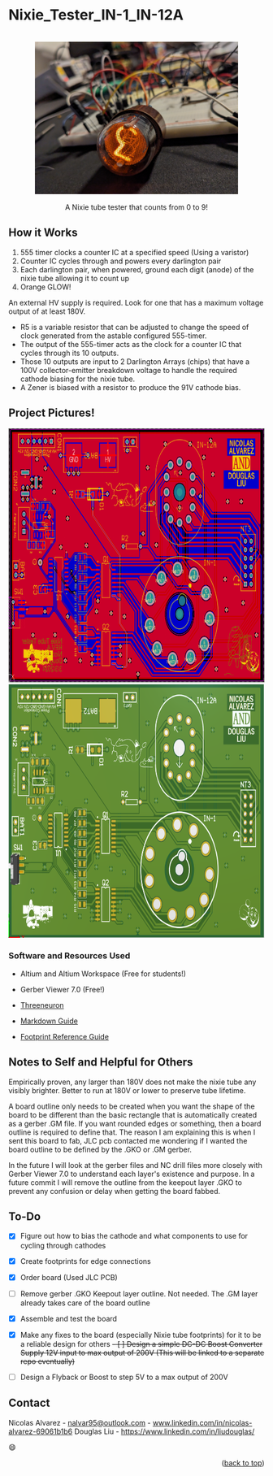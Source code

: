# Nixie_Tester_IN-1_IN-12A

<!-- PROJECT LOGO -->
<br />
<div align="center">
  <a href="https://github.com/NA-varez/Nixie_Tester_IN-1_IN-12A/">
    <img src="images/1.jpg" alt="1" width="400" height="300">
  </a>

  <p align="center">
    A Nixie tube tester that counts from 0 to 9!
    <br />
  </p>
</div>


## How it Works
1. 555 timer clocks a counter IC at a specified speed (Using a varistor) 
2. Counter IC cycles through and powers every darlington pair 
3. Each darlington pair, when powered, ground each digit (anode) of the nixie tube allowing it to count up
4. Orange GLOW!
   
An external HV supply is required. Look for one that has a maximum voltage output of at least 180V.

- R5 is a variable resistor that can be adjusted to change the speed of clock generated from the astable configured 555-timer.
- The output of the 555-timer acts as the clock for a counter IC that cycles through its 10 outputs.
- Those 10 outputs are input to 2 Darlington Arrays (chips) that have a 100V collector-emitter breakdown voltage to handle the required cathode biasing for the nixie tube.
- A Zener is biased with a resistor to produce the 91V cathode bias.


## Project Pictures!

<div align="center">
  <a href="https://github.com/NA-varez/Nixie_Tester_IN-1_IN-12A/">
    <img src="images/2.png" alt="2" width="800" height="500">
  </a>
</div>

<div align="center">
  <a href="https://github.com/NA-varez/Nixie_Tester_IN-1_IN-12A/">
    <img src="images/3.png" alt="3" width="800" height="500">
  </a>
</div>


### Software and Resources Used

* Altium and Altium Workspace (Free for students!)
* Gerber Viewer 7.0 (Free!)
  
* [Threeneuron](https://threeneurons.wordpress.com/nixie-power-supply/)
* [Markdown Guide](https://www.markdownguide.org/basic-syntax/#reference-style-links)
* [Footprint Reference Guide](https://www.slideshare.net/abishus/smt-notes)


## Notes to Self and Helpful for Others
Empirically proven, any larger than 180V does not make the nixie tube any visibly brighter. Better to run at 180V or lower to preserve tube lifetime.

A board outline only needs to be created when you want the shape of the board to be different than the basic rectangle that is automatically created as a gerber .GM file.
If you want rounded edges or something, then a board outline is required to define that. The reason I am explaining this is when I sent this board to fab, 
JLC pcb contacted me wondering if I wanted the board outline to be defined by the .GKO or .GM gerber.

In the future I will look at the gerber files and NC drill files more closely with Gerber Viewer 7.0 to understand each layer's existence and purpose.
In a future commit I will remove the outline from the keepout layer .GKO to prevent any confusion or delay when getting the board fabbed.


## To-Do

- [X] Figure out how to bias the cathode and what components to use for cycling through cathodes
- [x] Create footprints for edge connections
- [X] Order board (Used JLC PCB)
- [ ] Remove gerber .GKO Keepout layer outline. Not needed. The .GM layer already takes care of the board outline
- [X] Assemble and test the board
- [X] Make any fixes to the board (especially Nixie tube footprints) for it to be a reliable design for others
~~- [ ] Design a simple DC-DC Boost Converter Supply 12V input to max output of 200V (This will be linked to a separate repo eventually)~~
- [ ] Design a Flyback or Boost to step 5V to a max output of 200V




## Contact

Nicolas Alvarez - nalvar95@outlook.com - www.linkedin.com/in/nicolas-alvarez-69061b1b6
Douglas Liu - https://www.linkedin.com/in/liudouglas/

:smile:

<p align="right">(<a href="#readme-top">back to top</a>)</p>

